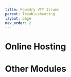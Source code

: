 ```yaml
---
title: Foundry VTT Issues
parent: Troubleshooting
layout: page
nav_order: 2
---
```


# Online Hosting
# Other Modules